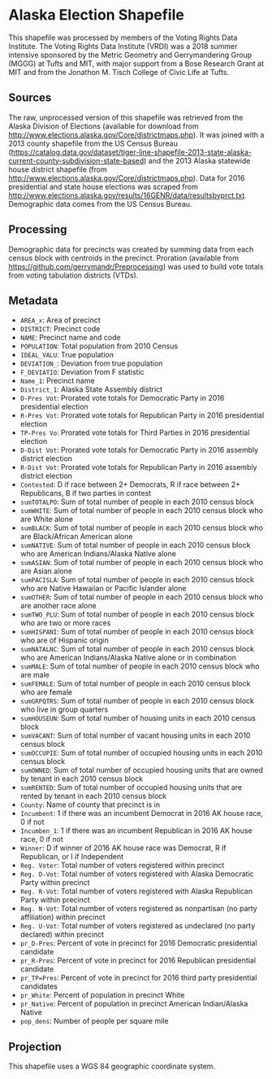 # Alaska Election Shapefile
This shapefile was processed by members of the Voting Rights Data Institute. The Voting Rights Data Institute (VRDI) was a 2018 summer intensive sponsored by the Metric Geometry and Gerrymandering Group (MGGG) at Tufts and MIT, with major support from a Bose Research Grant at MIT and from the Jonathon M. Tisch College of Civic Life at Tufts.

## Sources
The raw, unprocessed version of this shapefile was retrieved from the Alaska Division of Elections (available for download from http://www.elections.alaska.gov/Core/districtmaps.php). It was joined with a 2013 county shapefile from the US Census Bureau (https://catalog.data.gov/dataset/tiger-line-shapefile-2013-state-alaska-current-county-subdivision-state-based) and the 2013 Alaska statewide house district shapefile (from http://www.elections.alaska.gov/Core/districtmaps.php). Data for 2016 presidential and state house elections was scraped from http://www.elections.alaska.gov/results/16GENR/data/resultsbyprct.txt. Demographic data comes from the US Census Bureau.

## Processing
Demographic data for precincts was created by summing data from each census block with centroids in the precinct. Proration (available from https://github.com/gerrymandr/Preprocessing) was used to build vote totals from voting tabulation districts (VTDs).

## Metadata
- `AREA_x`: Area of precinct
- `DISTRICT`: Precinct code
- `NAME`: Precinct name and code
- `POPULATION`: Total population from 2010 Census
- `IDEAL_VALU`: True population 
- `DEVIATION_`: Deviation from true population
- `F_DEVIATIO`: Deviation from F statistic
- `Name_1`: Precinct name
- `District_1`: Alaska State Assembly district
- `D-Pres Vot`: Prorated vote totals for Democratic Party in 2016 presidential election
- `R-Pres Vot`: Prorated vote totals for Republican Party in 2016 presidential election
- `TP-Pres Vo`: Prorated vote totals for Third Parties in 2016 presidential election
- `D-Dist Vot`: Prorated vote totals for Democratic Party in 2016 assembly district election
- `R-Dist Vot`: Prorated vote totals for Republican Party in 2016 assembly district election
- `Contested`: D if race between 2+ Democrats, R if race between 2+ Republicans, B if two parties in contest
- `sumTOTALPO`: Sum of total number of people in each 2010 census block
- `sumWHITE`: Sum of total number of people in each 2010 census block who are White alone
- `sumBLACK`: Sum of total number of people in each 2010 census block who are Black/African American alone
- `sumNATIVE`: Sum of total number of people in each 2010 census block who are American Indians/Alaska Native alone
- `sumASIAN`: Sum of total number of people in each 2010 census block who are Asian alone
- `sumPACISLA`: Sum of total number of people in each 2010 census block who are Native Hawaiian or Pacific Islander alone
- `sumOTHER`: Sum of total number of people in each 2010 census block who are another race alone
- `sumTWO_PLU`: Sum of total number of people in each 2010 census block who are two or more races
- `sumHISPANI`: Sum of total number of people in each 2010 census block who are of Hispanic origin
- `sumNATALNC`: Sum of total number of people in each 2010 census block who are American Indians/Alaska Native alone or in combination
- `sumMALE`: Sum of total number of people in each 2010 census block who are male
- `sumFEMALE`: Sum of total number of people in each 2010 census block who are female
- `sumGRPQTRS`: Sum of total number of people in each 2010 census block who live in group quarters
- `sumHOUSEUN`: Sum of total number of housing units in each 2010 census block 
- `sumVACANT`: Sum of total number of vacant housing units in each 2010 census block
- `sumOCCUPIE`: Sum of total number of occupied housing units in each 2010 census block
- `sumOWNED`: Sum of total number of occupied housing units that are owned by tenant in each 2010 census block
- `sumRENTED`: Sum of total number of occupied housing units that are rented by tenant in each 2010 census block
- `County`: Name of county that precinct is in
- `Incumbent`: 1 if there was an incumbent Democrat in 2016 AK house race, 0 if not
- `Incumben_1`: 1 if there was an incumbent Republican in 2016 AK house race, 0 if not
- `Winner`: D if winner of 2016 AK house race was Democrat, R if Republican, or I if Independent
- `Reg. Voter`: Total number of voters registered within precinct
- `Reg. D-Vot`: Total number of voters registered with Alaska Democratic Party within precinct
- `Reg. R-Vot`: Total number of voters registered with Alaska Republican Party within precinct
- `Reg. N-Vot`: Total number of voters registered as nonpartisan (no party affiliation) within precinct
- `Reg. U-Vot`: Total number of voters registered as undeclared (no party declared) within precinct
- `pr_D-Pres`: Percent of vote in precinct for 2016 Democratic presidential candidate
- `pr_R-Pres`: Percent of vote in precinct for 2016 Republican presidential candidate
- `pr_TP=Pres`: Percent of vote in precinct for 2016 third party presidential candidates
- `pr_White`: Percent of population in precinct White
- `pr_Native`: Percent of population in precinct American Indian/Alaska Native
- `pop_dens`: Number of people per square mile

## Projection
This shapefile uses a WGS 84 geographic coordinate system.
